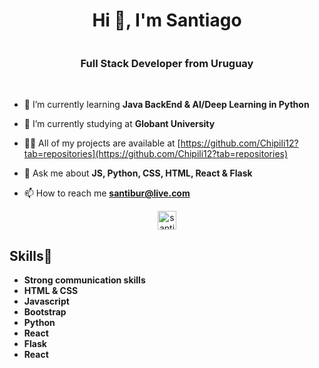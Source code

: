 <div align="center">
<h1>Hi 👋, I'm Santiago</h1>
 <img align="center" id="img" src="https://media3.giphy.com/media/v1.Y2lkPTc5MGI3NjExOGViMjg2MzcyMGFhOGYzNzBiYTg2YjJkMDE4NDUyYTJhYmNlNGFlOCZjdD1n/bslZVlHus4AVVEQf1S/giphy.gif" alt="">
<h3>Full Stack Developer from Uruguay</h3>
</div>
<br>


- 🌱 I’m currently learning **Java BackEnd & AI/Deep Learning in Python**

- 📖 I’m currently studying at **Globant University**

- 👨‍💻 All of my projects are available at [https://github.com/Chipili12?tab=repositories](https://github.com/Chipili12?tab=repositories)

- 💬 Ask me about **JS, Python, CSS, HTML, React & Flask**

- 📫 How to reach me **santibur@live.com**

<p align="center">
<a href="https://linkedin.com/in/santiago-burguenoo/" target="blank"><img align="center" src="https://cdn.jsdelivr.net/npm/simple-icons@3.0.1/icons/linkedin.svg" alt="santiago-burguenoo/" height="30" width="30" /></a>
</p>
    <h2>Skills🌱</h2>
    <ul>
      <li><strong>Strong communication skills</strong></li>
      <li><strong>HTML & CSS</strong></li>
      <li><strong>Javascript</strong></li>
      <li><strong>Bootstrap</strong></li>
      <li><strong>Python</strong></li>
      <li><strong>React</strong></li>
      <li><strong>Flask</strong></li>
      <li><strong>React</strong></li>
    </ul>
